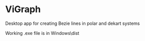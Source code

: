 # ViGraph
Desktop app for creating Bezie lines in polar and dekart systems

Working .exe file is in Windows\dist
